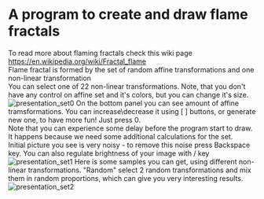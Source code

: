 # A program to create and draw flame fractals
To read more about flaming fractals check this wiki page https://en.wikipedia.org/wiki/Fractal_flame
<br>Flame fractal is formed by the set of random affine transformations and one non-linear transformation</br>
You can select one of 22 non-linear transformations. Note, that you don't have any control on affine set and it's colors, but you can change it's size.
![presentation_set0](https://user-images.githubusercontent.com/50684862/64083161-4fed1e00-cd23-11e9-8f41-fa139d9da4db.jpg)
On the bottom panel you can see amount of affine tramsformations. You can increase\decrease it using [ ] buttons, or generate new one, to have more fun! Just press 0.
<br>Note that you can experience some delay before the program start to draw. It happens because we need some additional calculations for the set.</br>
Initial picture you see is very noisy - to remove this noise press Backspace key. You can also regulate brightness of your image with / key
![presentation_set1](https://user-images.githubusercontent.com/50684862/64083205-54660680-cd24-11e9-865e-7ef7e703f1a4.jpg)
Here is some samples you can get, using different non-linear transformations. "Random" select 2 random transformations and mix them in random proportions, which can give you very interesting results.
![presentation_set2](https://user-images.githubusercontent.com/50684862/64083221-a9098180-cd24-11e9-99e0-f27ced8826e0.jpg)
